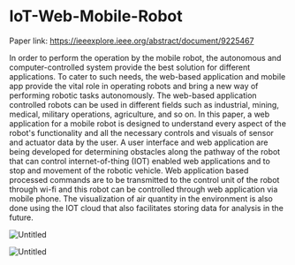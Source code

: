 # IoT-Web-Mobile-Robot


Paper link: https://ieeexplore.ieee.org/abstract/document/9225467

In order to perform the operation by the mobile robot, the autonomous and computer-controlled system provide the best solution for different applications. To cater to such needs, the web-based application and mobile app provide the vital role in operating robots and bring a new way of performing robotic tasks autonomously. The web-based application controlled robots can be used in different fields such as industrial, mining, medical, military operations, agriculture, and so on. In this paper, a web application for a mobile robot is designed to understand every aspect of the robot's functionality and all the necessary controls and visuals of sensor and actuator data by the user. A user interface and web application are being developed for determining obstacles along the pathway of the robot that can control internet-of-thing (IOT) enabled web applications and to stop and movement of the robotic vehicle. Web application based processed commands are to be transmitted to the control unit of the robot through wi-fi and this robot can be controlled through web application via mobile phone. The visualization of air quantity in the environment is also done using the IOT cloud that also facilitates storing data for analysis in the future.

![Untitled](https://user-images.githubusercontent.com/1689639/162993485-19fc775f-f506-4403-b672-2dd02b91ee87.png)


![Untitled](https://user-images.githubusercontent.com/1689639/162993649-4f3e125c-2df3-4d10-a8c5-5f86825a27c9.png)
